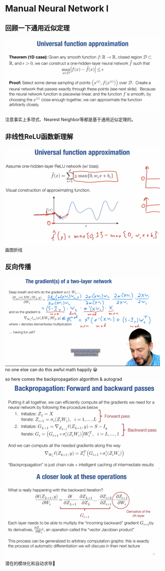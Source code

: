 # Manual Neural Network I
## 回顾一下通用近似定理
![alt text](image.png)

注意事实上多项式、Nearest Neighbor等都是基于通用近似定理的。

## 非线性ReLU函数新理解
![alt text](image-1.png)
画图折线

## 反向传播
![alt text](image-2.png)
no one else can do this awful math happily :grinning:

so here comes the backpropagation algorithm & autograd
![alt text](image-3.png)
![alt text](image-4.png)
潜在的模块化和自动求导:thinking:
